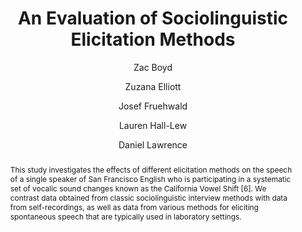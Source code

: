 ---
abstract: This study investigates the effects of different elicitation methods on
  the speech of a single speaker of San Francisco English who is participating in
  a systematic set of vocalic sound changes known as the California Vowel Shift [6].
  We contrast data obtained from classic sociolinguistic interview methods with data
  from self-recordings, as well as data from various methods for eliciting spontaneous
  speech that are typically used in laboratory settings.
author:
- Zac Boyd
- Zuzana Elliott
- Josef Fruehwald
- Lauren Hall-Lew
- Daniel Lawrence
category: paper
layout: publication
p_url: https://www.internationalphoneticassociation.org/icphs-proceedings/ICPhS2015/Papers/ICPHS0800.pdf
published: Proceedings of the 18th International Congress of Phonetic Sciences
tags:
- methods
- california english
- intraspeaker variation
- naturalistic speech
- vowel quality
title: An Evaluation of Sociolinguistic Elicitation Methods
year: '2015'
---
